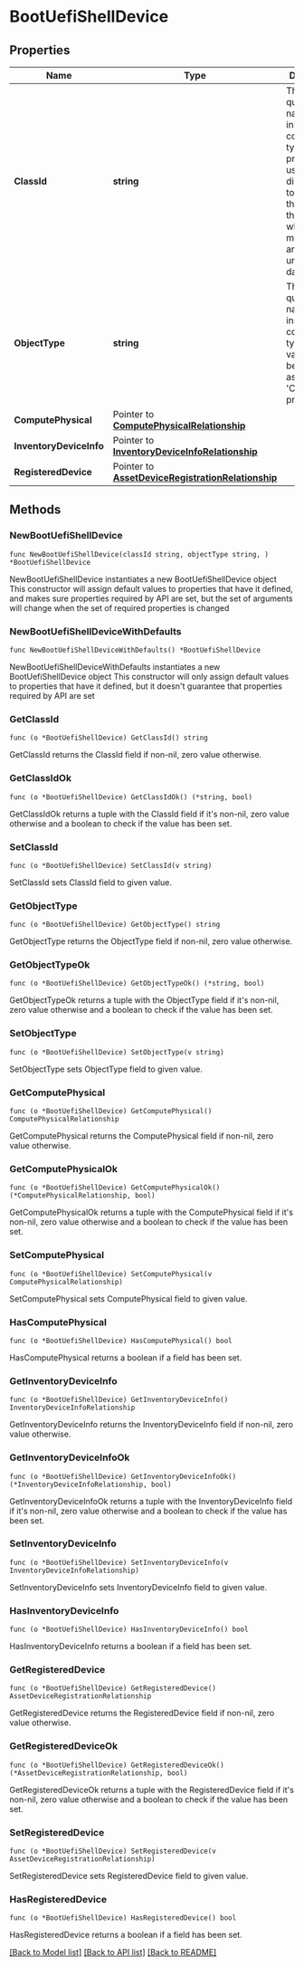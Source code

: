 # BootUefiShellDevice

## Properties

Name | Type | Description | Notes
------------ | ------------- | ------------- | -------------
**ClassId** | **string** | The fully-qualified name of the instantiated, concrete type. This property is used as a discriminator to identify the type of the payload when marshaling and unmarshaling data. | [default to "boot.UefiShellDevice"]
**ObjectType** | **string** | The fully-qualified name of the instantiated, concrete type. The value should be the same as the &#39;ClassId&#39; property. | [default to "boot.UefiShellDevice"]
**ComputePhysical** | Pointer to [**ComputePhysicalRelationship**](compute.Physical.Relationship.md) |  | [optional] 
**InventoryDeviceInfo** | Pointer to [**InventoryDeviceInfoRelationship**](inventory.DeviceInfo.Relationship.md) |  | [optional] 
**RegisteredDevice** | Pointer to [**AssetDeviceRegistrationRelationship**](asset.DeviceRegistration.Relationship.md) |  | [optional] 

## Methods

### NewBootUefiShellDevice

`func NewBootUefiShellDevice(classId string, objectType string, ) *BootUefiShellDevice`

NewBootUefiShellDevice instantiates a new BootUefiShellDevice object
This constructor will assign default values to properties that have it defined,
and makes sure properties required by API are set, but the set of arguments
will change when the set of required properties is changed

### NewBootUefiShellDeviceWithDefaults

`func NewBootUefiShellDeviceWithDefaults() *BootUefiShellDevice`

NewBootUefiShellDeviceWithDefaults instantiates a new BootUefiShellDevice object
This constructor will only assign default values to properties that have it defined,
but it doesn't guarantee that properties required by API are set

### GetClassId

`func (o *BootUefiShellDevice) GetClassId() string`

GetClassId returns the ClassId field if non-nil, zero value otherwise.

### GetClassIdOk

`func (o *BootUefiShellDevice) GetClassIdOk() (*string, bool)`

GetClassIdOk returns a tuple with the ClassId field if it's non-nil, zero value otherwise
and a boolean to check if the value has been set.

### SetClassId

`func (o *BootUefiShellDevice) SetClassId(v string)`

SetClassId sets ClassId field to given value.


### GetObjectType

`func (o *BootUefiShellDevice) GetObjectType() string`

GetObjectType returns the ObjectType field if non-nil, zero value otherwise.

### GetObjectTypeOk

`func (o *BootUefiShellDevice) GetObjectTypeOk() (*string, bool)`

GetObjectTypeOk returns a tuple with the ObjectType field if it's non-nil, zero value otherwise
and a boolean to check if the value has been set.

### SetObjectType

`func (o *BootUefiShellDevice) SetObjectType(v string)`

SetObjectType sets ObjectType field to given value.


### GetComputePhysical

`func (o *BootUefiShellDevice) GetComputePhysical() ComputePhysicalRelationship`

GetComputePhysical returns the ComputePhysical field if non-nil, zero value otherwise.

### GetComputePhysicalOk

`func (o *BootUefiShellDevice) GetComputePhysicalOk() (*ComputePhysicalRelationship, bool)`

GetComputePhysicalOk returns a tuple with the ComputePhysical field if it's non-nil, zero value otherwise
and a boolean to check if the value has been set.

### SetComputePhysical

`func (o *BootUefiShellDevice) SetComputePhysical(v ComputePhysicalRelationship)`

SetComputePhysical sets ComputePhysical field to given value.

### HasComputePhysical

`func (o *BootUefiShellDevice) HasComputePhysical() bool`

HasComputePhysical returns a boolean if a field has been set.

### GetInventoryDeviceInfo

`func (o *BootUefiShellDevice) GetInventoryDeviceInfo() InventoryDeviceInfoRelationship`

GetInventoryDeviceInfo returns the InventoryDeviceInfo field if non-nil, zero value otherwise.

### GetInventoryDeviceInfoOk

`func (o *BootUefiShellDevice) GetInventoryDeviceInfoOk() (*InventoryDeviceInfoRelationship, bool)`

GetInventoryDeviceInfoOk returns a tuple with the InventoryDeviceInfo field if it's non-nil, zero value otherwise
and a boolean to check if the value has been set.

### SetInventoryDeviceInfo

`func (o *BootUefiShellDevice) SetInventoryDeviceInfo(v InventoryDeviceInfoRelationship)`

SetInventoryDeviceInfo sets InventoryDeviceInfo field to given value.

### HasInventoryDeviceInfo

`func (o *BootUefiShellDevice) HasInventoryDeviceInfo() bool`

HasInventoryDeviceInfo returns a boolean if a field has been set.

### GetRegisteredDevice

`func (o *BootUefiShellDevice) GetRegisteredDevice() AssetDeviceRegistrationRelationship`

GetRegisteredDevice returns the RegisteredDevice field if non-nil, zero value otherwise.

### GetRegisteredDeviceOk

`func (o *BootUefiShellDevice) GetRegisteredDeviceOk() (*AssetDeviceRegistrationRelationship, bool)`

GetRegisteredDeviceOk returns a tuple with the RegisteredDevice field if it's non-nil, zero value otherwise
and a boolean to check if the value has been set.

### SetRegisteredDevice

`func (o *BootUefiShellDevice) SetRegisteredDevice(v AssetDeviceRegistrationRelationship)`

SetRegisteredDevice sets RegisteredDevice field to given value.

### HasRegisteredDevice

`func (o *BootUefiShellDevice) HasRegisteredDevice() bool`

HasRegisteredDevice returns a boolean if a field has been set.


[[Back to Model list]](../README.md#documentation-for-models) [[Back to API list]](../README.md#documentation-for-api-endpoints) [[Back to README]](../README.md)


